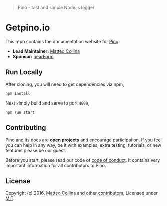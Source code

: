 
> Pino - fast and simple Node.js logger

# Getpino.io
This repo contains the documentation website for [Pino][].

- __Lead Maintainer:__ [Matteo Collina][lead]
- __Sponsor:__ [nearForm][nearForm]

## Run Locally
After cloning, you will need to get dependencies via npm,

```
npm install
```

Next simply build and serve to port `4000`,

```
npm run start
```

## Contributing

Pino and its docs are __open projects__ and encourage participation. If you feel you can help in
any way, be it with examples, extra testing, tutorials, or new features please be our guest.

Before you start, please read our code of [code of conduct][]. It contains very important information for all contributors to Pino.


## License
Copyright (c) 2016, [Matteo Collina][lead] and other [contributors](https://github.com/mcollina/pino/graphs/contributors), Licensed under [MIT][].

[MIT]: ./LICENSE
[Code of Conduct]: ./src/pages/contribute/code-of-conduct.md
[Pino]: https://github.com/mcollina/pino
[lead]: https://github.com/mcollina
[Metalsmith]: http://metalsmith.io
[nearForm]: http://www.nearform.com/
